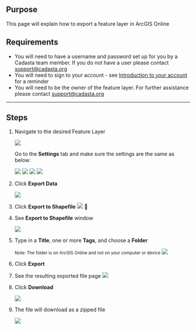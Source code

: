## Purpose

This page will explain how to export a feature layer in ArcGIS Online

## Requirements

* You will need to have a username and password set up for you by a Cadasta team member. If you do not have a user please contact support@cadasta.org
* You will need to sign to your account - see [Introduction to your account](intro_to_account/index.md) for a reminder
* You will need to be the owner of the feature layer. For further assistance please contact support@cadasta.org

-----

## Steps


1.	Navigate to the desired Feature Layer

    ![](imgs/image6.png)

    Go to the **Settings** tab and make sure the settings are the same as below:

    ![](imgs/export_fl_to_shp_settings1.JPG)
    ![](imgs/export_fl_to_shp_settings2.JPG)
    ![](imgs/export_fl_to_shp_settings3.JPG)
    ![](imgs/export_fl_to_shp_settings4.JPG)
2.	Click **Export Data**

    ![](imgs/image5.png)

3.	Click **Export to Shapefile**
![](imgs/image8.png)

4.	See **Export to Shapefile** window

    ![](imgs/image1.png)

5.	Type in a **Title**, one or more **Tags**, and choose a **Folder**

    <small>Note: The folder is on ArcGIS Online and not on your computer or device</small>
![](imgs/image7.png)

1. Click **Export**
7.	See the resulting exported file page
![](imgs/image4.png)

8.	Click **Download**

    ![](imgs/image3.png)

9.	The file will download as a zipped file

    ![](imgs/image2.png)

